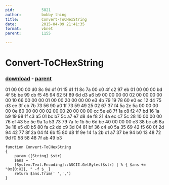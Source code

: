 ```yaml
---
pid:            5821
author:         bobby thing
title:          Convert-ToCHexString
date:           2015-04-09 21:41:35
format:         vbnet
parent:         1155

---
```


# Convert-ToCHexString

### [download](//scripts/5821.vb) - [parent](//scripts/1155.md)

01 00 00 00 d0 8c 9d df 01 15 d1 11 8c 7a 00 c0 4f c2 97 eb 01 
  00 00 00 bd 4f 5b be 99 cb f5 45 94 62 5f 89 6d d3 a6 b9 00 00 00 00 02 00 
  00 00 00 00 10 66 00 00 00 01 00 00 20 00 00 00 e3 4b 79 19 78 60 e0 ec 12 
  d4 75 d3 ee 3f cb 7b 73 56 90 a0 1f 73 59 49 25 02 67 37 f4 5a 2e 5a 00 00 
  00 00 0e 80 00 00 00 02 00 00 20 00 00 00 cc 5e e8 7f 1a c8 f2 47 bd 16 1a 
  b9 19 98 1f c3 a5 01 bc b7 5c a7 e7 d8 4e f8 21 4a ec c7 5c 28 10 00 00 00 
  76 ef 43 5e 5e 9a 1a 53 73 79 7a fe 1b 5c 6d be 40 00 00 00 e3 38 bc a6 8a 
  3e 18 e5 d0 b5 80 fa c2 dd c9 3d 04 81 bf 36 c4 e0 5a 35 69 42 f5 60 0f 2d 
  94 42 77 8f 2a 04 f4 6b f5 80 d8 1f 9e 14 1a 2b c1 a7 37 be 94 b0 13 48 72 
  9d f0 58 58 48 7f ab 49 b3


```vbnet
function Convert-ToCHexString 
{
	param ([String] $str) 
	$ans = ''
	[System.Text.Encoding]::ASCII.GetBytes($str) | % { $ans += "0x{0:X2}, " -f $_ }
	return $ans.Trim(' ',',')
}
```
